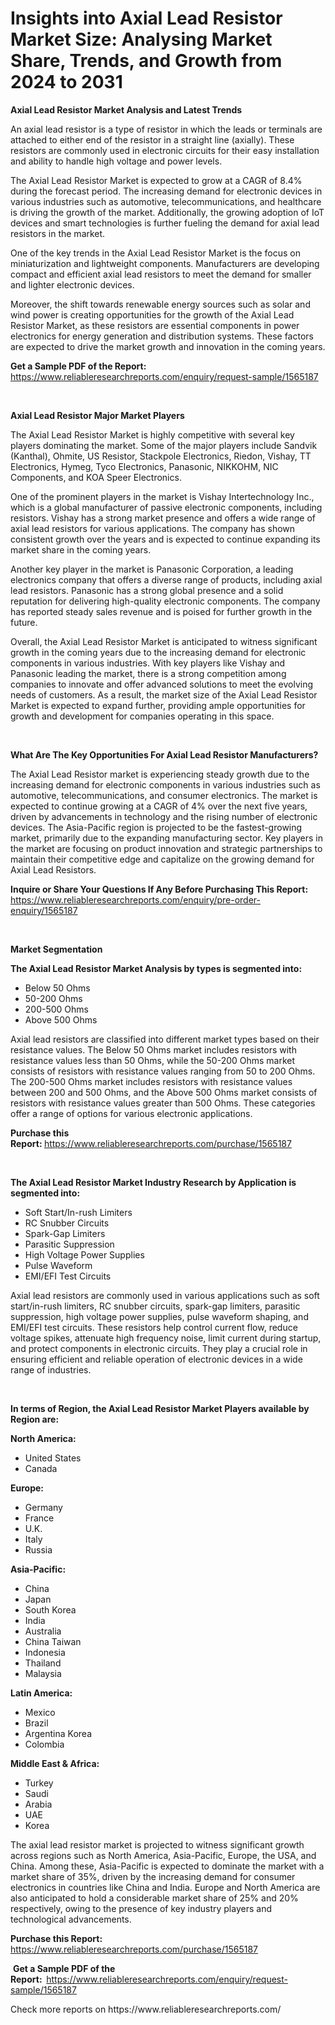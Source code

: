 <p><h1>Insights into Axial Lead Resistor Market Size: Analysing Market Share, Trends, and Growth from 2024 to 2031</h1></p><p><strong>Axial Lead Resistor Market Analysis and Latest Trends</strong></p>
<p><p>An axial lead resistor is a type of resistor in which the leads or terminals are attached to either end of the resistor in a straight line (axially). These resistors are commonly used in electronic circuits for their easy installation and ability to handle high voltage and power levels.</p><p>The Axial Lead Resistor Market is expected to grow at a CAGR of 8.4% during the forecast period. The increasing demand for electronic devices in various industries such as automotive, telecommunications, and healthcare is driving the growth of the market. Additionally, the growing adoption of IoT devices and smart technologies is further fueling the demand for axial lead resistors in the market.</p><p>One of the key trends in the Axial Lead Resistor Market is the focus on miniaturization and lightweight components. Manufacturers are developing compact and efficient axial lead resistors to meet the demand for smaller and lighter electronic devices.</p><p>Moreover, the shift towards renewable energy sources such as solar and wind power is creating opportunities for the growth of the Axial Lead Resistor Market, as these resistors are essential components in power electronics for energy generation and distribution systems. These factors are expected to drive the market growth and innovation in the coming years.</p></p>
<p><strong>Get a Sample PDF of the Report:&nbsp;</strong> <a href="https://www.reliableresearchreports.com/enquiry/request-sample/1565187">https://www.reliableresearchreports.com/enquiry/request-sample/1565187</a></p>
<p>&nbsp;</p>
<p><strong>Axial Lead Resistor Major Market Players</strong></p>
<p><p>The Axial Lead Resistor Market is highly competitive with several key players dominating the market. Some of the major players include Sandvik (Kanthal), Ohmite, US Resistor, Stackpole Electronics, Riedon, Vishay, TT Electronics, Hymeg, Tyco Electronics, Panasonic, NIKKOHM, NIC Components, and KOA Speer Electronics.</p><p>One of the prominent players in the market is Vishay Intertechnology Inc., which is a global manufacturer of passive electronic components, including resistors. Vishay has a strong market presence and offers a wide range of axial lead resistors for various applications. The company has shown consistent growth over the years and is expected to continue expanding its market share in the coming years.</p><p>Another key player in the market is Panasonic Corporation, a leading electronics company that offers a diverse range of products, including axial lead resistors. Panasonic has a strong global presence and a solid reputation for delivering high-quality electronic components. The company has reported steady sales revenue and is poised for further growth in the future.</p><p>Overall, the Axial Lead Resistor Market is anticipated to witness significant growth in the coming years due to the increasing demand for electronic components in various industries. With key players like Vishay and Panasonic leading the market, there is a strong competition among companies to innovate and offer advanced solutions to meet the evolving needs of customers. As a result, the market size of the Axial Lead Resistor Market is expected to expand further, providing ample opportunities for growth and development for companies operating in this space.</p></p>
<p>&nbsp;</p>
<p><strong>What Are The Key Opportunities For Axial Lead Resistor Manufacturers?</strong></p>
<p><p>The Axial Lead Resistor market is experiencing steady growth due to the increasing demand for electronic components in various industries such as automotive, telecommunications, and consumer electronics. The market is expected to continue growing at a CAGR of 4% over the next five years, driven by advancements in technology and the rising number of electronic devices. The Asia-Pacific region is projected to be the fastest-growing market, primarily due to the expanding manufacturing sector. Key players in the market are focusing on product innovation and strategic partnerships to maintain their competitive edge and capitalize on the growing demand for Axial Lead Resistors.</p></p>
<p><strong>Inquire or Share Your Questions If Any Before Purchasing This Report:</strong> <a href="https://www.reliableresearchreports.com/enquiry/pre-order-enquiry/1565187">https://www.reliableresearchreports.com/enquiry/pre-order-enquiry/1565187</a></p>
<p>&nbsp;</p>
<p><strong>Market Segmentation</strong></p>
<p><strong>The Axial Lead Resistor Market Analysis by types is segmented into:</strong></p>
<p><ul><li>Below 50 Ohms</li><li>50-200 Ohms</li><li>200-500 Ohms</li><li>Above 500 Ohms</li></ul></p>
<p><p>Axial lead resistors are classified into different market types based on their resistance values. The Below 50 Ohms market includes resistors with resistance values less than 50 Ohms, while the 50-200 Ohms market consists of resistors with resistance values ranging from 50 to 200 Ohms. The 200-500 Ohms market includes resistors with resistance values between 200 and 500 Ohms, and the Above 500 Ohms market consists of resistors with resistance values greater than 500 Ohms. These categories offer a range of options for various electronic applications.</p></p>
<p><strong>Purchase this Report:&nbsp;</strong><a href="https://www.reliableresearchreports.com/purchase/1565187">https://www.reliableresearchreports.com/purchase/1565187</a></p>
<p>&nbsp;</p>
<p><strong>The Axial Lead Resistor Market Industry Research by Application is segmented into:</strong></p>
<p><ul><li>Soft Start/In-rush Limiters</li><li>RC Snubber Circuits</li><li>Spark-Gap Limiters</li><li>Parasitic Suppression</li><li>High Voltage Power Supplies</li><li>Pulse Waveform</li><li>EMI/EFI Test Circuits</li></ul></p>
<p><p>Axial lead resistors are commonly used in various applications such as soft start/in-rush limiters, RC snubber circuits, spark-gap limiters, parasitic suppression, high voltage power supplies, pulse waveform shaping, and EMI/EFI test circuits. These resistors help control current flow, reduce voltage spikes, attenuate high frequency noise, limit current during startup, and protect components in electronic circuits. They play a crucial role in ensuring efficient and reliable operation of electronic devices in a wide range of industries.</p></p>
<p>&nbsp;</p>
<p><strong>In terms of Region, the Axial Lead Resistor Market Players available by Region are:</strong></p>
<p>
    <p> <strong> North America: </strong>
        <ul>
            <li>United States</li>
            <li>Canada</li>
        </ul>
        </p> 
    <p> <strong> Europe: </strong>
        <ul>
            <li>Germany</li>
            <li>France</li>
            <li>U.K.</li>
            <li>Italy</li>
            <li>Russia</li>
        </ul>
        </p> 
    <p> <strong> Asia-Pacific: </strong>
        <ul>
            <li>China</li>
            <li>Japan</li>
            <li>South Korea</li>
            <li>India</li>
            <li>Australia</li>
            <li>China Taiwan</li>
            <li>Indonesia</li>
            <li>Thailand</li>
            <li>Malaysia</li>
        </ul>
        </p> 
    <p> <strong> Latin America: </strong>
        <ul>
            <li>Mexico</li>
            <li>Brazil</li>
            <li>Argentina Korea</li>
            <li>Colombia</li>
        </ul>
        </p> 
    <p> <strong> Middle East & Africa: </strong>
        <ul>
            <li>Turkey</li>
            <li>Saudi</li>
            <li>Arabia</li>
            <li>UAE</li>
            <li>Korea</li>
        </ul>
    </p>
    </p>
<p><p>The axial lead resistor market is projected to witness significant growth across regions such as North America, Asia-Pacific, Europe, the USA, and China. Among these, Asia-Pacific is expected to dominate the market with a market share of 35%, driven by the increasing demand for consumer electronics in countries like China and India. Europe and North America are also anticipated to hold a considerable market share of 25% and 20% respectively, owing to the presence of key industry players and technological advancements.</p></p>
<p><strong>Purchase this Report: </strong><a href="https://www.reliableresearchreports.com/purchase/1565187">https://www.reliableresearchreports.com/purchase/1565187</a></p>
<p>&nbsp;<strong>Get a Sample PDF of the Report:&nbsp;&nbsp;</strong><a href="https://www.reliableresearchreports.com/enquiry/request-sample/1565187">https://www.reliableresearchreports.com/enquiry/request-sample/1565187</a></p>
<p><strong></strong></p>
<p>Check more reports on https://www.reliableresearchreports.com/</p>